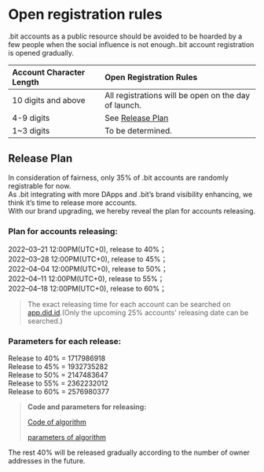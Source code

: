 # Open registration rules

.bit accounts as a public resource should be avoided to be hoarded by a few people when the social influence is not enough..bit account registration is opened gradually.

| Account Character Length | Open Registration Rules                              |
| :----------------------- |:-----------------------------------------------------|
| 10 digits and above      | All registrations will be open on the day of launch. |
| 4-9 digits               | See [Release Plan](#release-plan)                    |
| 1~3 digits               | To be determined.                                    |

## Release Plan
In consideration of fairness, only 35% of .bit accounts are randomly registrable for now.  
As .bit integrating with more DApps and .bit’s brand visibility enhancing, we think it’s time to release more accounts.   
With our brand upgrading, we hereby reveal the plan for accounts releasing.

### Plan for accounts releasing:
2022–03–21 12:00PM(UTC+0), release to 40%；  
2022–03–28 12:00PM(UTC+0), release to 45%；  
2022–04–04 12:00PM(UTC+0), release to 50%；  
2022–04–11 12:00PM(UTC+0), release to 55%；  
2022–04–18 12:00PM(UTC+0), release to 60%；

> The exact releasing time for each account can be searched on [app.did.id](https://app.did.id).(Only the upcoming 25% accounts' releasing date can be searched.)

### Parameters for each release:
Release to 40% = 1717986918  
Release to 45% = 1932735282  
Release to 50% = 2147483647  
Release to 55% = 2362232012  
Release to 60% = 2576980377  

> **Code and parameters for releasing:**
>
> [Code of algorithm](https://github.com/dotbitHQ/das-contracts/blob/7717330047772f51855d79bd67b77dede34d0bf8/contracts/pre-account-cell-type/src/entry.rs#L597-L630)
> 
> [parameters of algorithm](https://github.com/dotbitHQ/das-contracts/blob/7717330047772f51855d79bd67b77dede34d0bf8/contracts/pre-account-cell-type/src/entry.rs#L607)

The rest 40% will be released gradually according to the number of owner addresses in the future.



